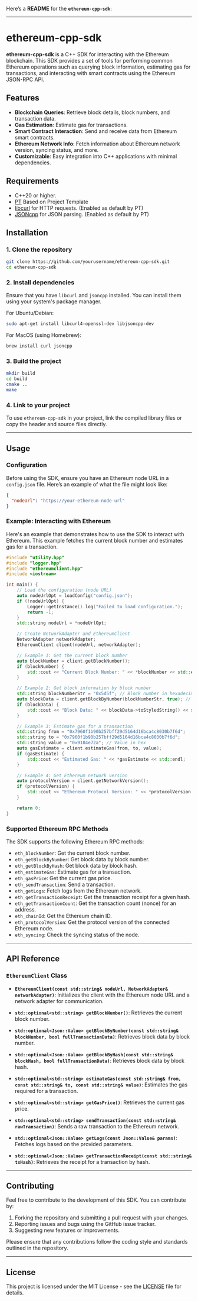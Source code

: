 Here’s a **README** for the **`ethereum-cpp-sdk`**:

---

# ethereum-cpp-sdk

**ethereum-cpp-sdk** is a C++ SDK for interacting with the Ethereum blockchain. This SDK provides a set of tools for performing common Ethereum operations such as querying block information, estimating gas for transactions, and interacting with smart contracts using the Ethereum JSON-RPC API.

## Features

- **Blockchain Queries**: Retrieve block details, block numbers, and transaction data.
- **Gas Estimation**: Estimate gas for transactions.
- **Smart Contract Interaction**: Send and receive data from Ethereum smart contracts.
- **Ethereum Network Info**: Fetch information about Ethereum network version, syncing status, and more.
- **Customizable**: Easy integration into C++ applications with minimal dependencies.

## Requirements

- C++20 or higher.
- [PT](https://github.com/genyleap/Project-Template) Based on Project Template
- [libcurl](https://curl.se/libcurl/) for HTTP requests. (Enabled as default by PT)
- [JSONcpp](https://github.com/open-source-parsers/jsoncpp) for JSON parsing. (Enabled as default by PT)

## Installation

### 1. Clone the repository

```bash
git clone https://github.com/yourusername/ethereum-cpp-sdk.git
cd ethereum-cpp-sdk
```

### 2. Install dependencies

Ensure that you have `libcurl` and `jsoncpp` installed. You can install them using your system's package manager.

For Ubuntu/Debian:

```bash
sudo apt-get install libcurl4-openssl-dev libjsoncpp-dev
```

For MacOS (using Homebrew):

```bash
brew install curl jsoncpp
```

### 3. Build the project

```bash
mkdir build
cd build
cmake ..
make
```

### 4. Link to your project

To use `ethereum-cpp-sdk` in your project, link the compiled library files or copy the header and source files directly.

---

## Usage

### Configuration

Before using the SDK, ensure you have an Ethereum node URL in a `config.json` file. Here’s an example of what the file might look like:

```json
{
  "nodeUrl": "https://your-ethereum-node-url"
}
```

### Example: Interacting with Ethereum

Here's an example that demonstrates how to use the SDK to interact with Ethereum. This example fetches the current block number and estimates gas for a transaction.

```cpp
#include "utility.hpp"
#include "logger.hpp"
#include "ethereumclient.hpp"
#include <iostream>

int main() {
    // Load the configuration (node URL)
    auto nodeUrlOpt = loadConfig("config.json");
    if (!nodeUrlOpt) {
        Logger::getInstance().log("Failed to load configuration.");
        return -1;
    }
    std::string nodeUrl = *nodeUrlOpt;

    // Create NetworkAdapter and EthereumClient
    NetworkAdapter networkAdapter;
    EthereumClient client(nodeUrl, networkAdapter);

    // Example 1: Get the current block number
    auto blockNumber = client.getBlockNumber();
    if (blockNumber) {
        std::cout << "Current Block Number: " << *blockNumber << std::endl;
    }

    // Example 2: Get block information by block number
    std::string blockNumberStr = "0x5d5f"; // Block number in hexadecimal
    auto blockData = client.getBlockByNumber(blockNumberStr, true); // Fetch full transaction data
    if (blockData) {
        std::cout << "Block Data: " << blockData->toStyledString() << std::endl;
    }

    // Example 3: Estimate gas for a transaction
    std::string from = "0x7960f1b90b257bff29d5164d16bca4c8030b7f6d";
    std::string to = "0x7960f1b90b257bff29d5164d16bca4c8030b7f6d";
    std::string value = "0x9184e72a"; // Value in hex
    auto gasEstimate = client.estimateGas(from, to, value);
    if (gasEstimate) {
        std::cout << "Estimated Gas: " << *gasEstimate << std::endl;
    }

    // Example 4: Get Ethereum network version
    auto protocolVersion = client.getNetworkVersion();
    if (protocolVersion) {
        std::cout << "Ethereum Protocol Version: " << *protocolVersion << std::endl;
    }

    return 0;
}
```

### Supported Ethereum RPC Methods

The SDK supports the following Ethereum RPC methods:

- `eth_blockNumber`: Get the current block number.
- `eth_getBlockByNumber`: Get block data by block number.
- `eth_getBlockByHash`: Get block data by block hash.
- `eth_estimateGas`: Estimate gas for a transaction.
- `eth_gasPrice`: Get the current gas price.
- `eth_sendTransaction`: Send a transaction.
- `eth_getLogs`: Fetch logs from the Ethereum network.
- `eth_getTransactionReceipt`: Get the transaction receipt for a given hash.
- `eth_getTransactionCount`: Get the transaction count (nonce) for an address.
- `eth_chainId`: Get the Ethereum chain ID.
- `eth_protocolVersion`: Get the protocol version of the connected Ethereum node.
- `eth_syncing`: Check the syncing status of the node.

---

## API Reference

### `EthereumClient` Class

- **`EthereumClient(const std::string& nodeUrl, NetworkAdapter& networkAdapter)`**: Initializes the client with the Ethereum node URL and a network adapter for communication.
  
- **`std::optional<std::string> getBlockNumber()`**: Retrieves the current block number.

- **`std::optional<Json::Value> getBlockByNumber(const std::string& blockNumber, bool fullTransactionData)`**: Retrieves block data by block number.

- **`std::optional<Json::Value> getBlockByHash(const std::string& blockHash, bool fullTransactionData)`**: Retrieves block data by block hash.

- **`std::optional<std::string> estimateGas(const std::string& from, const std::string& to, const std::string& value)`**: Estimates the gas required for a transaction.

- **`std::optional<std::string> getGasPrice()`**: Retrieves the current gas price.

- **`std::optional<std::string> sendTransaction(const std::string& rawTransaction)`**: Sends a raw transaction to the Ethereum network.

- **`std::optional<Json::Value> getLogs(const Json::Value& params)`**: Fetches logs based on the provided parameters.

- **`std::optional<Json::Value> getTransactionReceipt(const std::string& txHash)`**: Retrieves the receipt for a transaction by hash.

---

## Contributing

Feel free to contribute to the development of this SDK. You can contribute by:

1. Forking the repository and submitting a pull request with your changes.
2. Reporting issues and bugs using the GitHub issue tracker.
3. Suggesting new features or improvements.

Please ensure that any contributions follow the coding style and standards outlined in the repository.

---

## License

This project is licensed under the MIT License - see the [LICENSE](LICENSE) file for details.
